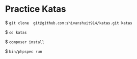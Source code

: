 # Practice Katas

$ `git clone  git@github.com:shivanshuit914/katas.git katas`

$ `cd katas`

$ `composer install`

$ `bin/phpspec run`
